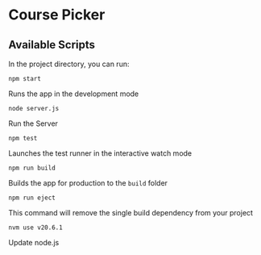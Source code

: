 # Course Picker

## Available Scripts

In the project directory, you can run:

`npm start`

Runs the app in the development mode

`node server.js`

Run the Server

`npm test`

Launches the test runner in the interactive watch mode

`npm run build`

Builds the app for production to the `build` folder

`npm run eject`

This command will remove the single build dependency from your project

`nvm use v20.6.1`

Update node.js
